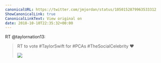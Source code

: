 ```yaml
---
canonicalURL: https://twitter.com/jmjordan/status/1050152879963533312
ShowCanonicalLink: true
CanonicalLinkText: View original on
date: 2018-10-10T22:35:32+00:00
---
```

RT @taylornation13:
> RT to vote #TaylorSwift for #PCAs #TheSocialCelebrity ❤️ 
> 
> ![](/images/1050151942289326082-DpLjnjRVsAIZhtg.jpg)